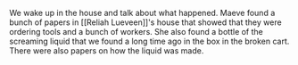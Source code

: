 We wake up in the house and talk about what happened. Maeve found a bunch of papers in [[Reliah Lueveen]]'s house that showed that they were ordering tools and a bunch of workers. She also found a bottle of the screaming liquid that we found a long time ago in the box in the broken cart. There were also papers on how the liquid was made.
